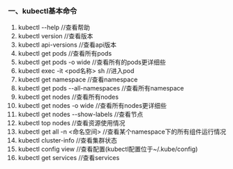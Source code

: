 ### 一、kubectl基本命令
1. kubectl --help //查看帮助
2. kubectl version //查看版本
3. kubectl api-versions //查看api版本
4. kubectl get pods //查看所有pods
5. kubectl get pods -o wide //查看所有的pods更详细些
6. kubectl exec -it <pod名称> sh //进入pod
7. kubectl get namespace //查看namespace
8. kubectl get pods --all-namespaces  //查看所有namespace
9. kubectl get nodes //查看所有nodes
10. kubectl get nodes -o wide //查看所有nodes更详细些
11. kubectl get nodes --show-labels //查看节点
12. kubectl top nodes //查看资源使用情况
13. kubectl get all -n <命名空间> //查看某个namespace下的所有组件运行情况
14. kubectl cluster-info //查看集群状态 
15. kubectl config view //查看配置(kubectl配置位于~/.kube/config)
16. kubectl get services //查看services
 

